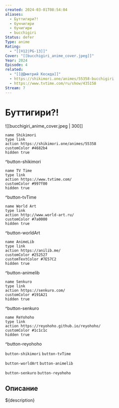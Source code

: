 ```yaml
---
created: 2024-03-01T08:54:04
aliases:
  - Буттигири?!
  - буччигири
  - бучигири
  - bucchigiri
Status: defer
Type: anime
Rating:
  - "[[®️12|PG-13]]"
Cover: "[[bucchigiri_anime_cover.jpeg]]"
Year: 2024
Episode: 4
related:
  - "[[@Дмитрий Кесида]]"
  - https://shikimori.one/animes/55358-bucchigiri
  - https://www.tvtime.com/ru/show/435158
Stream: 7
---
```


# Буттигири?!

![[bucchigiri_anime_cover.jpeg | 300]]


```button
name Shikimori
type link
action https://shikimori.one/animes/55358
customColor #4682b4
hidden true
```
^button-shikimori

```button
name TV Time
type link
action https://www.tvtime.com/
customColor #997f00
hidden true
```
^button-tvTime

```button
name World Art
type link
action http://www.world-art.ru/
customColor #7a0000
hidden true
```
^button-worldArt

```button
name AnimeLib
type link
action https://anilib.me/
customColor #252527
customTextColor #7E57C2
hidden true
```
^button-animelib

```button
name Senkuro
type link
action https://senkuro.com/
customColor #191A21
hidden true
```
^button-senkuro

```button
name ReYohoho
type link
action https://reyohoho.github.io/reyohoho/
customColor #1c1c1c
hidden true
```
^button-reyohoho

`button-shikimori` `button-tvTime`

`button-worldArt` `button-animelib`

`button-senkuro` `button-reyohoho`

## Описание

${description}
